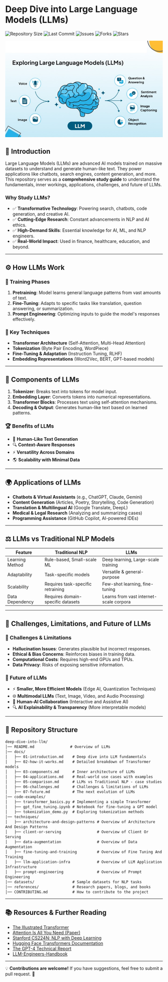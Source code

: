 # Deep Dive into Large Language Models (LLMs)

![Repository Size](https://img.shields.io/github/repo-size/JawherKl/deep-dive-into-llm)
![Last Commit](https://img.shields.io/github/last-commit/JawherKl/deep-dive-into-llm)
![Issues](https://img.shields.io/github/issues-raw/JawherKl/deep-dive-into-llm)
![Forks](https://img.shields.io/github/forks/JawherKl/deep-dive-into-llm)
![Stars](https://img.shields.io/github/stars/JawherKl/deep-dive-into-llm)

![llm](https://github.com/JawherKl/deep-dive-into-llm/blob/main/explain-llm.jpg)
## 📌 Introduction
Large Language Models (LLMs) are advanced AI models trained on massive datasets to understand and generate human-like text. They power applications like chatbots, search engines, content generation, and more. This repository serves as a **comprehensive study guide** to understand the fundamentals, inner workings, applications, challenges, and future of LLMs.

### Why Study LLMs?
- ✅ **Transformative Technology**: Powering search, chatbots, code generation, and creative AI.
- ✅ **Cutting-Edge Research**: Constant advancements in NLP and AI ethics.
- ✅ **High-Demand Skills**: Essential knowledge for AI, ML, and NLP engineers.
- ✅ **Real-World Impact**: Used in finance, healthcare, education, and beyond.

---

## ⚙️ How LLMs Work
### 📖 Training Phases
1. **Pretraining**: Model learns general language patterns from vast amounts of text.
2. **Fine-Tuning**: Adapts to specific tasks like translation, question answering, or summarization.
3. **Prompt Engineering**: Optimizing inputs to guide the model's responses effectively.

### 🔄 Key Techniques
- **Transformer Architecture** (Self-Attention, Multi-Head Attention)
- **Tokenization** (Byte Pair Encoding, WordPiece)
- **Fine-Tuning & Adaptation** (Instruction Tuning, RLHF)
- **Embedding Representations** (Word2Vec, BERT, GPT-based models)

---

## 🔩 Components of LLMs
1. **Tokenizer**: Breaks text into tokens for model input.
2. **Embedding Layer**: Converts tokens into numerical representations.
3. **Transformer Blocks**: Processes text using self-attention mechanisms.
4. **Decoding & Output**: Generates human-like text based on learned patterns.

### 🏆 Benefits of LLMs
- 🚀 **Human-Like Text Generation**
- 🔍 **Context-Aware Responses**
- ⚡ **Versatility Across Domains**
- 🌎 **Scalability with Minimal Data**

---

## 🌍 Applications of LLMs

- **Chatbots & Virtual Assistants** (e.g., ChatGPT, Claude, Gemini)
- **Content Generation** (Articles, Poetry, Storytelling, Code Generation)
- **Translation & Multilingual AI** (Google Translate, DeepL)
- **Medical & Legal Research** (Analyzing and summarizing cases)
- **Programming Assistance** (GitHub Copilot, AI-powered IDEs)

---

## ⚖️ LLMs vs Traditional NLP Models

| Feature           | Traditional NLP | LLMs |
|------------------|----------------|-----|
| Learning Method  | Rule-based, Small-scale ML | Deep learning, Large-scale training |
| Adaptability  | Task-specific models | Versatile & general-purpose |
| Scalability  | Requires task-specific retraining | Few-shot learning, fine-tuning |
| Data Dependency  | Requires domain-specific datasets | Learns from vast internet-scale corpora |

---

## 🚧 Challenges, Limitations, and Future of LLMs

### 🔴 Challenges & Limitations
- **Hallucination Issues**: Generates plausible but incorrect responses.
- **Ethical & Bias Concerns**: Reinforces biases in training data.
- **Computational Costs**: Requires high-end GPUs and TPUs.
- **Data Privacy**: Risks of exposing sensitive information.

### 🚀 Future of LLMs
- ⚡ **Smaller, More Efficient Models** (Edge AI, Quantization Techniques)
- 🌐 **Multimodal LLMs** (Text, Image, Video, and Audio Processing)
- 🤝 **Human-AI Collaboration** (Interactive and Assistive AI)
- 🔍 **AI Explainability & Transparency** (More interpretable models)

---

## 📂 Repository Structure
```
deep-dive-into-llm/
│── README.md                # Overview of LLMs  
│── docs/                    
│   ├── 01-introduction.md    # Deep dive into LLM fundamentals  
│   ├── 02-how-it-works.md    # Detailed breakdown of Transformer models  
│   ├── 03-components.md      # Inner architecture of LLMs  
│   ├── 04-applications.md    # Real-world use cases with examples  
│   ├── 05-comparison.md      # LLMs vs Traditional NLP - case studies  
│   ├── 06-challenges.md      # Challenges & limitations of LLMs  
│   ├── 07-future.md          # The next evolution of LLMs  
│── code-examples/           
│   ├── transformer_basics.py # Implementing a simple Transformer  
│   ├── gpt_fine_tuning.ipynb # Notebook for fine-tuning a GPT model  
│   ├── tokenization_demo.py  # Exploring tokenization methods  
│── techniques/           
│   ├── architecture-and-design-patterns # Overview of Architecture And Design Patterns
│   ├── client-or-serving                # Overview of Client Or Serving
│   ├── data-augmentation                # Overview of Data Augmentation
│   ├── fine-tuning-and-training         # Overview of Fine Tuning And Training
│   ├── llm-application-infra            # Overview of LLM Application Infrastructure
│   ├── prompt-engineering               # Overview of Prompt Engineering
│── datasets/                 # Sample datasets for NLP tasks  
│── references/               # Research papers, blogs, and books  
│── CONTRIBUTING.md           # How to contribute to the project  
```

---

## 📚 Resources & Further Reading

- [The Illustrated Transformer](https://jalammar.github.io/illustrated-transformer/)
- [Attention Is All You Need (Paper)](https://arxiv.org/abs/1706.03762)
- [Stanford CS224N: NLP with Deep Learning](http://web.stanford.edu/class/cs224n/)
- [Hugging Face Transformers Documentation](https://huggingface.co/docs/transformers/index)
- [The GPT-4 Technical Report](https://arxiv.org/abs/2303.08774)
- [LLM-Engineers-Handbook](https://github.com/PacktPublishing/LLM-Engineers-Handbook)

---

💡 **Contributions are welcome!** If you have suggestions, feel free to submit a pull request. 🚀
